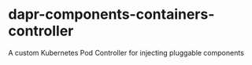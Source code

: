 # dapr-components-containers-controller
A custom Kubernetes Pod Controller for injecting pluggable components
